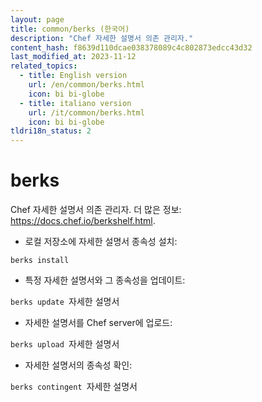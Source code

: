 ```yaml
---
layout: page
title: common/berks (한국어)
description: "Chef 자세한 설명서 의존 관리자."
content_hash: f8639d110dcae038378089c4c802873edcc43d32
last_modified_at: 2023-11-12
related_topics:
  - title: English version
    url: /en/common/berks.html
    icon: bi bi-globe
  - title: italiano version
    url: /it/common/berks.html
    icon: bi bi-globe
tldri18n_status: 2
---
```

# berks

Chef 자세한 설명서 의존 관리자.
더 많은 정보: <https://docs.chef.io/berkshelf.html>.

- 로컬 저장소에 자세한 설명서 종속성 설치:

`berks install`

- 특정 자세한 설명서와 그 종속성을 업데이트:

`berks update `<span class="tldr-var badge badge-pill bg-dark-lm bg-white-dm text-white-lm text-dark-dm font-weight-bold">자세한 설명서</span>

- 자세한 설명서를 Chef server에 업로드:

`berks upload `<span class="tldr-var badge badge-pill bg-dark-lm bg-white-dm text-white-lm text-dark-dm font-weight-bold">자세한 설명서</span>

- 자세한 설명서의 종속성 확인:

`berks contingent `<span class="tldr-var badge badge-pill bg-dark-lm bg-white-dm text-white-lm text-dark-dm font-weight-bold">자세한 설명서</span>
